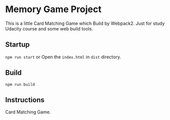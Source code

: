 # Memory Game Project
This is a little Card Matching Game which Build by Webpack2. Just for study Udacity course and some web build tools.
## Startup
`npm run start` or Open the `index.html` in `dist` directory.
## Build
`npm run build`
## Instructions
Card Matching Game.
